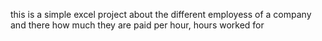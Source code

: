this is a simple excel project about the different employess of a company and there how much they are paid per hour, hours worked for
